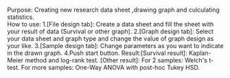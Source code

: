Purpose: Creating new research data sheet ,drawing graph and culculating statistics.<br>
How to use: 1.[File design tab]: Create a data sheet and fill the sheet with your result of data (Survival or other graph).
            2.[Graph design tab]: Select your data sheet and graph type and change the value of graph design as your like.
            3.[Sample design tab]: Change parameters as you want to indicate in the drawn graph.
            4.Push start button.
Result:[Survival result]: Kaplan-Meier method and log-rank test.
       [Other result]: For 2 samples: Welch's t-test.
                       For more samples: One-Way ANOVA with post-hoc Tukey HSD.
